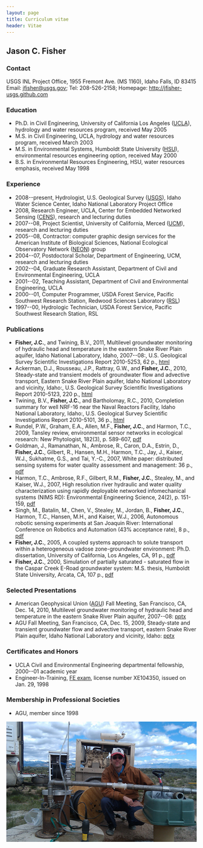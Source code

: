 ```yaml
---
layout: page
title: Curriculum vitae
header: Vitae
---
```


## Jason C. Fisher

### Contact

USGS INL Project Office,
1955 Fremont Ave. (MS 1160), Idaho Falls, ID 83415  
 Email: jfisher@usgs.gov; Tel: 208-526-2158;
Homepage: <http://jfisher-usgs.github.com>

### Education
	
- Ph.D. in Civil Engineering, 
  University of California Los Angeles ([UCLA](http://www.cee.ucla.edu/)), 
  hydrology and water resources program, received May 2005
- M.S. in Civil Engineering, UCLA, hydrology and water 
  resources program, received March 2003
- M.S. in Environmental Systems, Humboldt State University 
  ([HSU](http://www.humboldt.edu/engineering/)), environmental resources 
  engineering option, received May 2000
- B.S. in Environmental Resources Engineering, HSU, 
  water resources emphasis, received May 1998

### Experience

- 2008--present, Hydrologist, U.S. Geological Survey 
  ([USGS](http://id.water.usgs.gov/projects/INL/)), 
  Idaho Water Science Center, Idaho National Laboratory Project Office
- 2008, Research Engineer, UCLA, Center for Embedded Networked Sensing 
  ([CENS](http://research.cens.ucla.edu/)), research and lecturing duties
- 2007--08, Project Scientist, University of California, Merced 
  ([UCM](https://eng.ucmerced.edu/soe/)), research and lecturing duties
- 2005--08, Contractor: computer graphic design services for the American 
  Institute of Biological Sciences, National Ecological Observatory Network 
  ([NEON](http://www.neoninc.org/)) group
- 2004--07, Postdoctoral Scholar, Department of Engineering, UCM, research 
  and lecturing duties
- 2002--04, Graduate Research Assistant, Department of Civil and 
  Environmental Engineering, UCLA
- 2001--02, Teaching Assistant, Department of Civil and Environmental 
  Engineering, UCLA
- 2000--01, Computer Programmer, USDA Forest Service, Pacific Southwest 
  Research Station, Redwood Sciences Laboratory 
  ([RSL](http://www.fs.fed.us/psw/))
- 1997--00, Hydrologic Technician, USDA Forest Service, Pacific Southwest 
  Research Station, RSL

### Publications

- **Fisher, J.C.**, and Twining, B.V., 2011, Multilevel groundwater monitoring of 
  hydraulic head and temperature in the eastern Snake River Plain aquifer, 
  Idaho National Laboratory, Idaho, 2007--08:, U.S. Geological Survey 
  Scientific Investigations Report 2010-5253, 62 p.,
  [html](http://pubs.usgs.gov/sir/2010/5253/)
- Ackerman, D.J., Rousseau, J.P., Rattray, G.W., and **Fisher, J.C.**, 2010, 
  Steady-state and transient models of groundwater flow and advective 
  transport, Eastern Snake River Plain aquifer, Idaho National Laboratory and 
  vicinity, Idaho:, U.S. Geological Survey Scientific Investigations Report 
  2010-5123, 220 p., [html](http://pubs.usgs.gov/sir/2010/5123/)
- Twining, B.V., **Fisher, J.C.**, and Bartholomay, R.C., 2010, Completion summary 
  for well NRF-16 near the Naval Reactors Facility, Idaho National Laboratory, 
  Idaho:, U.S. Geological Survey Scientific Investigations Report 2010-5101, 
  36 p., [html](http://pubs.usgs.gov/sir/2010/5101/)
- Rundel, P.W., Graham, E.A., Allen, M.F., **Fisher, J.C.**, and Harmon, T.C., 2009, 
  Tansley review, environmental sensor networks in ecological research: 
  New Phytologist, 182(3), p. 589-607, 
  [pdf](/docs/New_Phytologist_Tansley_review_Rundel_et_al.pdf)
- Goldman, J., Ramanathan, N., Ambrose, R., Caron, D.A., Estrin, D., **Fisher, J.C.**, 
  Gilbert, R., Hansen, M.H., Harmon, T.C., Jay, J., Kaiser, W.J., Sukhatme, G.S., and 
  Tai, Y.-C., 2007, White paper: distributed sensing systems for water quality 
  assessment and management: 36 p.,
  [pdf](/docs/White_Paper_Sensing_Goldman_et_al.pdf)
- Harmon, T.C., Ambrose, R.F., Gilbert, R.M., **Fisher, J.C.**, Stealey, M., and 
  Kaiser, W.J., 2007, High resolution river hydraulic and water quality 
  characterization using rapidly deployable networked infomechanical systems 
  (NIMS RD): Environmental Engineering Science, 24(2), p. 151-159,
  [pdf](/docs/NIMS_RD_Harmon_et_al.pdf)
- Singh, M., Batalin, M., Chen, V., Stealey, M., Jordan, B., **Fisher, J.C.**, 
  Harmon, T.C., Hansen, M.H., and Kaiser, W.J., 2006, Autonomous robotic sensing 
  experiments at San Joaquin River: International Conference on Robotics and 
  Automation (43% acceptance rate), 8 p.,
  [pdf](/docs/Robotic_Sensing_Singh_et_al.pdf)
- **Fisher, J.C.**, 2005, A coupled systems approach to solute transport within a 
  heterogeneous vadose zone-groundwater environment: Ph.D. dissertation, 
  University of California, Los Angeles, CA, 91 p.,
  [pdf](/docs/PhD_Dissertation_Fisher.pdf)
- **Fisher, J.C.**, 2000, Simulation of partially saturated - saturated flow in 
  the Caspar Creek E-Road groundwater system: M.S. thesis, Humboldt State 
  University, Arcata, CA, 107 p., [pdf](/docs/MS_Thesis_Fisher.pdf)

### Selected Presentations

- American Geophysical Union ([AGU](http://www.agu.org/)) 
  Fall Meeting, San Francisco, CA, Dec. 14, 2010, 
  Multilevel groundwater monitoring of hydraulic head and temperature in the 
  eastern Snake River Plain aquifer, 2007--08: [pptx](/docs/AGU_Fall_2010.pptx)
- AGU Fall Meeting, San Francisco, CA, Dec. 15, 2009, Steady-state and transient 
  groundwater flow and advective transport, eastern Snake River Plain aquifer, 
  Idaho National Laboratory and vicinity, Idaho: [pptx](/docs/AGU_Fall_2009.pptx)

### Certificates and Honors

- UCLA Civil and Environmental Engineering departmental fellowship, 
  2000--01 academic year
- Engineer-In-Training, [FE exam](http://www.ncees.org/Exams/FE_exam.php), 
  license number XE104350, issued on Jan. 29, 1998

### Membership in Professional Societies

- AGU, member since 1998

![center](/figs/cv.jpg) 
